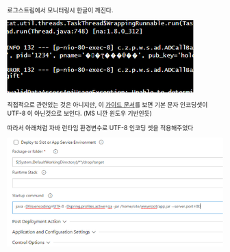 로그스트림에서 모니터링시 한글이 깨진다.

![](.paas_images/3c429d55.png)

직접적으로 관련있는 것은 아니지만, 이 [가이드 문서](https://docs.microsoft.com/en-us/azure/app-service/configure-language-java?pivots=platform-linux#set-default-character-encoding)를 보면 기본 문자 인코딩셋이 UTF-8 이 아닌것으로 보인다. (MS 니깐 윈도우 기반인듯)

따라서 아래처럼 자바 런타임 환경변수로 UTF-8 인코딩 셋을 적용해주었다

![](.paas_images/e07899d4.png)

